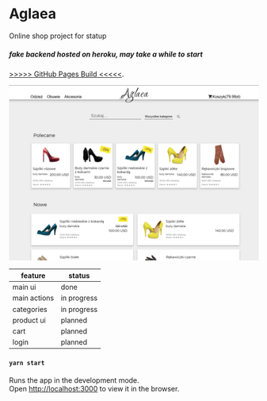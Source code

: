 # Aglaea

Online shop project for statup

##### fake backend hosted on heroku, may take a while to start

[>>>>> GitHub Pages Build <<<<<](https://kifner-mateusz.github.io/aglaea/).

![aglaea](./Aglaea.png)

| feature      | status      |
| ------------ | ----------- |
| main ui      | done        |
| main actions | in progress |
| categories   | in progress |
| product ui   | planned     |
| cart         | planned     |
| login        | planned     |

#### `yarn start`

Runs the app in the development mode.<br />
Open [http://localhost:3000](http://localhost:3000) to view it in the browser.
